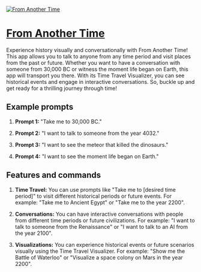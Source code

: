 [![From Another Time](https://files.oaiusercontent.com/file-bZgj1yi1Nn5TF25zJtrM98Su?se=2123-10-18T20%3A25%3A58Z&sp=r&sv=2021-08-06&sr=b&rscc=max-age%3D31536000%2C%20immutable&rscd=attachment%3B%20filename%3Db9c32a77-2343-455d-bb25-b4bdcad6f0ff.png&sig=Uv6vUbwPYuuiJpYfJKxfjJwvPsrg%2Bi1G6Hshgh9JWdk%3D)](https://chat.openai.com/g/g-sg5h7XuWn-from-another-time)

# [From Another Time](https://chat.openai.com/g/g-sg5h7XuWn-from-another-time)

Experience history visually and conversationally with From Another Time! This app allows you to talk to anyone from any time period and visit places from the past or future. Whether you want to have a conversation with someone from 30,000 BC or witness the moment life began on Earth, this app will transport you there. With its Time Travel Visualizer, you can see historical events and engage in interactive conversations. So, buckle up and get ready for a thrilling journey through time!

## Example prompts

1. **Prompt 1:** "Take me to 30,000 BC."

2. **Prompt 2:** "I want to talk to someone from the year 4032."

3. **Prompt 3:** "I want to see the meteor that killed the dinosaurs."

4. **Prompt 4:** "I want to see the moment life began on Earth."

## Features and commands

1. **Time Travel:** You can use prompts like "Take me to [desired time period]" to visit different historical periods or future events.
   For example: "Take me to Ancient Egypt" or "Take me to the year 2200".
   
2. **Conversations:** You can have interactive conversations with people from different time periods or future civilizations.
   For example: "I want to talk to someone from the Renaissance" or "I want to talk to an AI from the year 2100".
   
3. **Visualizations:** You can experience historical events or future scenarios visually using the Time Travel Visualizer.
   For example: "Show me the Battle of Waterloo" or "Visualize a space colony on Mars in the year 2200".
